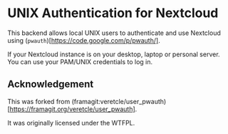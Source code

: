 # UNIX Authentication for Nextcloud

This backend allows local UNIX users to authenticate and use Nextcloud using
(`pwauth`)[https://code.google.com/p/pwauth/].

If your Nextcloud instance is on your desktop, laptop or personal server.
You can use your PAM/UNIX credentials to log in.

## Acknowledgement

This was forked from
(framagit:veretcle/user_pwauth)[https://framagit.org/veretcle/user_pwauth].

It was originally licensed under the WTFPL.
